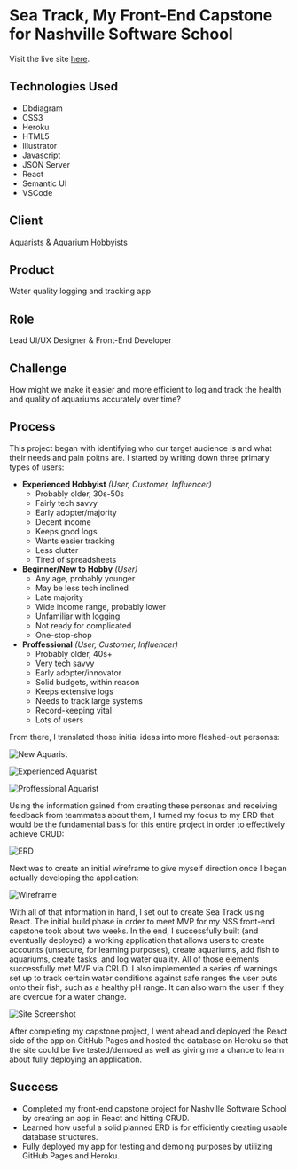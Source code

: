 # Sea Track, My Front-End Capstone for Nashville Software School

Visit the live site [here](https://asgertler.github.io/sea-track/#/).

## Technologies Used

- Dbdiagram
- CSS3
- Heroku
- HTML5
- Illustrator
- Javascript
- JSON Server
- React
- Semantic UI
- VSCode

## Client

Aquarists & Aquarium Hobbyists

## Product

Water quality logging and tracking app

## Role

Lead UI/UX Designer & Front-End Developer

## Challenge

How might we make it easier and more efficient to log and track the health and quality of aquariums accurately over time?

## Process

This project began with identifying who our target audience is and what their needs and pain poitns are. I started by writing down three primary types of users:  

- **Experienced Hobbyist** *(User, Customer, Influencer)*
    - Probably older, 30s-50s
    - Fairly tech savvy
    - Early adopter/majority
    - Decent income
    - Keeps good logs
    - Wants easier tracking
    - Less clutter
    - Tired of spreadsheets
- **Beginner/New to Hobby** *(User)*
    - Any age, probably younger
    - May be less tech inclined
    - Late majority
    - Wide income range, probably lower
    - Unfamiliar with logging
    - Not ready for complicated
    - One-stop-shop
- **Proffessional** *(User, Customer, Influencer)*
    - Probably older, 40s+
    - Very tech savvy
    - Early adopter/innovator
    - Solid budgets, within reason
    - Keeps extensive logs
    - Needs to track large systems
    - Record-keeping vital
    - Lots of users

From there, I translated those initial ideas into more fleshed-out personas:

![New Aquarist](https://asgertler.github.io/static/media/hazel-floyd.c4e83e22.png)

![Experienced Aquarist](https://asgertler.github.io/static/media/levi-walton.d5c24a8a.png)

![Proffessional Aquarist](https://asgertler.github.io/static/media/sulema-barba.a09188fc.png)

Using the information gained from creating these personas and receiving feedback from teammates about them, I turned my focus to my ERD that would be the fundamental basis for this entire project in order to effectively achieve CRUD:

![ERD](https://asgertler.github.io/static/media/sea-track-erd.61e1212a.png)

Next was to create an initial wireframe to give myself direction once I began actually developing the application:

![Wireframe](https://asgertler.github.io/static/media/sea-track-wireframe.bd96a0fb.png)

With all of that information in hand, I set out to create Sea Track using React. The initial build phase in order to meet MVP for my NSS front-end capstone took about two weeks. In the end, I successfully built (and eventually deployed) a working application that allows users to create accounts (unsecure, for learning purposes), create aquariums, add fish to aquariums, create tasks, and log water quality. All of those elements successfully met MVP via CRUD. I also implemented a series of warnings set up to track certain water conditions against safe ranges the user puts onto their fish, such as a healthy pH range. It can also warn the user if they are overdue for a water change.

![Site Screenshot](https://asgertler.github.io/static/media/sea-track-site.29a17702.png)

After completing my capstone project, I went ahead and deployed the React side of the app on GitHub Pages and hosted the database on Heroku so that the site could be live tested/demoed as well as giving me a chance to learn about fully deploying an application.

## Success

- Completed my front-end capstone project for Nashville Software School by creating an app in React and hitting CRUD.
- Learned how useful a solid planned ERD is for efficiently creating usable database structures.
- Fully deployed my app for testing and demoing purposes by utilizing GitHub Pages and Heroku.
